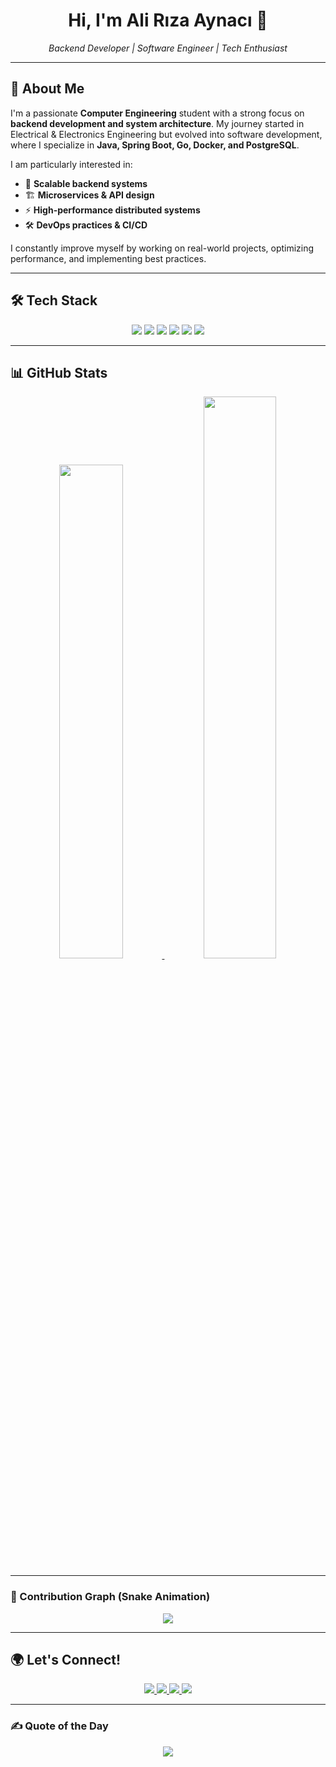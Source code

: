 <h1 align="center">Hi, I'm Ali Rıza Aynacı 👋</h1>
<p align="center">
  <em>Backend Developer | Software Engineer | Tech Enthusiast</em>
</p>

---

## 🚀 About Me
I'm a passionate **Computer Engineering** student with a strong focus on **backend development and system architecture**. My journey started in Electrical & Electronics Engineering but evolved into software development, where I specialize in **Java, Spring Boot, Go, Docker, and PostgreSQL**.

I am particularly interested in:
- 🚀 **Scalable backend systems**
- 🏗 **Microservices & API design**
- ⚡ **High-performance distributed systems**
- 🛠 **DevOps practices & CI/CD**

I constantly improve myself by working on real-world projects, optimizing performance, and implementing best practices.

---

## 🛠 Tech Stack
<p align="center">
  <img src="https://img.shields.io/badge/Java-%23FFB13B.svg?style=for-the-badge&logo=openjdk&logoColor=white" />
  <img src="https://img.shields.io/badge/Spring-%236DB33F.svg?style=for-the-badge&logo=spring&logoColor=white" />
  <img src="https://img.shields.io/badge/C++-%2300599C.svg?style=for-the-badge&logo=c%2B%2B&logoColor=white" />
  <img src="https://img.shields.io/badge/Go-%2300ADD8.svg?style=for-the-badge&logo=go&logoColor=white" />
  <img src="https://img.shields.io/badge/Docker-%232496ED.svg?style=for-the-badge&logo=docker&logoColor=white" />
  <img src="https://img.shields.io/badge/PostgreSQL-%234169E1.svg?style=for-the-badge&logo=postgresql&logoColor=white" />
</p>

---

## 📊 GitHub Stats
<p align="center">
  <a href="https://github.com/AliRizaAynaci">
    <img src="https://github-readme-stats.vercel.app/api/top-langs/?username=AliRizaAynaci&langs_count=8&layout=compact&theme=tokyonight&hide_border=true" width="45%" />
  </a>
  <a href="https://github.com/AliRizaAynaci">
    <img src="https://github-readme-stats.vercel.app/api?username=AliRizaAynaci&show_icons=true&theme=tokyonight&hide_border=true" width="48%" />
  </a>
</p>

---

### 🐍 Contribution Graph (Snake Animation)
<p align="center">
  <img src="https://github.com/AliRizaAynaci/AliRizaAynaci/blob/output/github-contribution-grid-snake.svg" />
</p>

---

## 🌍 Let's Connect!
<p align="center">
  <a href="https://linkedin.com/in/alirizaaynaci">
    <img src="https://img.shields.io/badge/LinkedIn-%230077B5.svg?style=for-the-badge&logo=linkedin&logoColor=white" />
  </a>
  <a href="https://medium.com/@aynacialiriza">
    <img src="https://img.shields.io/badge/Medium-12100E?style=for-the-badge&logo=medium&logoColor=white" />
  </a>
  <a href="https://leetcode.com/u/AliRiza/">
    <img src="https://img.shields.io/badge/LeetCode-%23FFA116.svg?style=for-the-badge&logo=leetcode&logoColor=white" />
  </a>
  <a href="https://github.com/AliRizaAynaci">
    <img src="https://img.shields.io/badge/GitHub-%23121011.svg?style=for-the-badge&logo=github&logoColor=white" />
  </a>
</p>

---

### ✍️ Quote of the Day
<p align="center">
  <img src="https://quotes-github-readme.vercel.app/api?type=horizontal&theme=tokyonight" />
</p>
